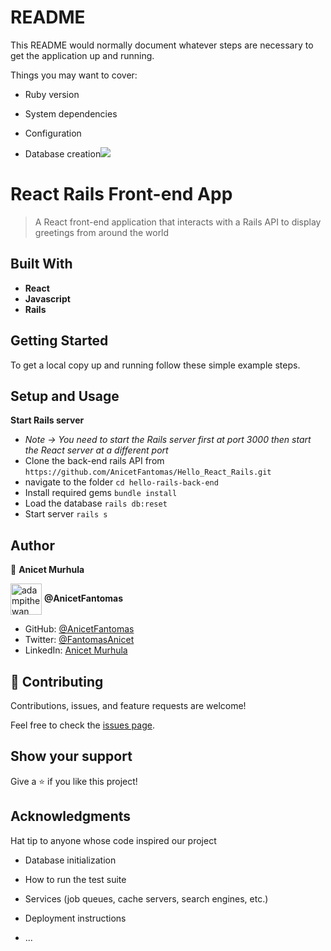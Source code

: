 # README

This README would normally document whatever steps are necessary to get the
application up and running.

Things you may want to cover:

* Ruby version

* System dependencies

* Configuration

* Database creation![](https://img.shields.io/badge/Microverse-blueviolet)
# React Rails Front-end App

> A React front-end application that interacts with a Rails API to display greetings from around the world


## Built With

- **React**
- **Javascript**
- **Rails**
  
## Getting Started
To get a local copy up and running follow these simple example steps.

## Setup and Usage
**Start Rails server**
- *Note -> You need to start the Rails server first at port 3000 then start the React server at a different port*
- Clone the back-end rails API from `https://github.com/AnicetFantomas/Hello_React_Rails.git`
- navigate to the folder `cd hello-rails-back-end`
- Install required gems `bundle install`
- Load the database `rails db:reset`
- Start server `rails s`


## Author

👤 **Anicet Murhula**

<a href="https://github.com/AnicetFantomas" target="blank"><img align="center"
      src="https://avatars.githubusercontent.com/u/94958024?s=400&u=d381903f2405198e53ab824f3b5f35f30158a1ac&v=4"
      alt="adampithewan" height="50" width="50"/></a> **@AnicetFantomas**

- GitHub: [@AnicetFantomas](https://github.com/AnicetFantomas)
- Twitter: [@FantomasAnicet](https://twitter.com/FantomasAnicet)
- LinkedIn: [Anicet Murhula](https://www.linkedin.com/in/anicet-murhula/)


## 🤝 Contributing

Contributions, issues, and feature requests are welcome!

Feel free to check the [issues page](https://github.com/sainingo/hello_rails_react/issues).

## Show your support

Give a ⭐️ if you like this project!

## Acknowledgments
Hat tip to anyone whose code inspired our project
  

* Database initialization

* How to run the test suite

* Services (job queues, cache servers, search engines, etc.)

* Deployment instructions

* ...
